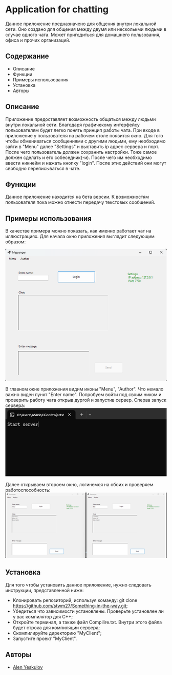 # Application for chatting    
Данное приложение предназначено для общения внутри локальной сети. Оно создано для общения между двумя или несколькми людьми в случае одного чата. Может пригодиться для домашнего пользования, офиса и прочих организаций. 
## Содержание 
- Описание 
- Функции 
- Примеры использования
- Установка
- Авторы
## Описание 
Приложение предоставляет возможность общаться между людьми внутри локальной сети. Благодаря графичекому интерфейсу пользователям будет легко понять принцип работы чата.
При входе в приложение у пользователя на рабочем столе появится окно. Для того чтобы обмениваться сообщениями с другими людьми, ему необходимо зайти в "Menu" далее "Settings" и выставить ip адрес сервера и порт. После чего пользователь должен сохранить настройки. 
Тоже самое должен сделать и его собеседник(-и). После чего им необходимо ввести никнейм и нажать кнопку "login". После этих действий они могут свободно переписываться в чате. 
## Функции 
Данное приложение находится на бета версии. К возможностям пользователя пока можно отнести передачу текстовых сообщений. 
## Примеры использования
В качестве примера можно показать, как именно работает чат на иллюстрациях. 
Для начала окно приложения выглядит следующим образом: 

![Окно приложения](images/photo1.png)

В главном окне приложения видим иконы "Menu", "Author". Что немало важно виден пункт "Enter name". 
Попробуем войти под своим ником и проверить работу чата открыв дургой и запустив сервер.
Сперва запуск сервера:
![Запуск сервера](images/photo2.png)

Далее открываем второем окно, логинемся на обоих и проверяем работоспособность:
![Пример чата](images/photo3.png)

## Установка 
Для того чтобы установить данное приложение, нужно следовать инструкции, представленной ниже:
- Клонировать репозиторий, используя команду: git clone https://github.com/stwm27/Something-in-the-way.git;
- Убедиться что зависимости установлены. Проверьте установлен ли у вас компилятор для C++;
- Откройте терминал, а также файл Compilire.txt. Внутри этого файла будет строка для компиляции сервера;
- Скомпилируйте директорию "MyClient";
- Запустите проект "MyClient".
## Авторы 
- [Alen Yeskulov](https://github.com/stwm27)

